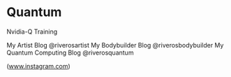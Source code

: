 # Quantum
Nvidia-Q Training

My Artist Blog @riverosartist
My Bodybuilder Blog @riverosbodybuilder
My Quantum Computing Blog @riverosquantum

(www.instagram.com)
